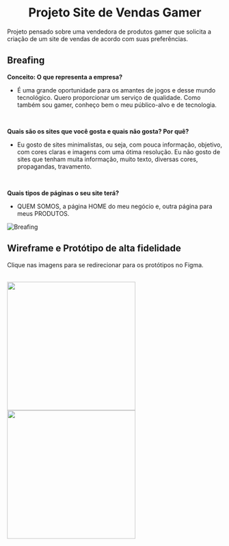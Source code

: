 <h1 align="center">Projeto Site de Vendas Gamer</h1>
Projeto pensado sobre uma vendedora de produtos gamer que solicita a criação de um site de vendas de acordo com suas preferências.

<h2>Breafing</h2>

**Conceito: O que representa a empresa?**
* É uma grande oportunidade para os amantes de jogos e desse mundo tecnológico. Quero proporcionar um serviço de qualidade. Como também sou gamer, conheço bem o meu público-alvo e de tecnologia.

<br/>

**Quais são os sites que você gosta e quais não gosta? Por quê?**
* Eu gosto de sites minimalistas, ou seja, com pouca informação, objetivo, com
cores claras e imagens com uma ótima resolução. Eu não gosto de sites que tenham muita informação, muito texto, diversas cores, propagandas, travamento.

<br/>

**Quais tipos de páginas o seu site terá?**
* QUEM SOMOS, a página HOME do meu negócio e, outra página para meus PRODUTOS.

![Breafing](https://user-images.githubusercontent.com/119445003/205411446-889085b1-93b8-4061-b0b8-c3327c2c4494.png)


<h2>Wireframe e Protótipo de alta fidelidade</h2>

Clique nas imagens para se redirecionar para os protótipos no Figma.

<br/>

<div style="display: inline_block">
  <a href="https://www.figma.com/file/DBqNrJXkredYRWMHHd3Yb1/Desktop?t=eSUza7qhu2CuEF9M-0">
    <img height="300px" src="https://user-images.githubusercontent.com/119445003/205411975-8c818e3b-3b89-4644-b6a2-ef9c4bab4790.png">
  </a>

  <a href="https://www.figma.com/file/VPyv3vY4RZF94NUlbrr4cG/Mobile?t=eSUza7qhu2CuEF9M-0">
    <img height="300px" src="https://user-images.githubusercontent.com/119445003/205411982-72f154a9-d00f-4cc5-b39e-b353002e6a75.png">
  </a>
</div>

